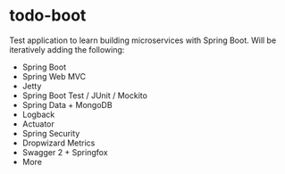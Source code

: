 # todo-boot

Test application to learn building microservices with Spring Boot.  Will be
iteratively adding the following:
- Spring Boot
- Spring Web MVC
- Jetty
- Spring Boot Test / JUnit / Mockito
- Spring Data + MongoDB
- Logback
- Actuator
- Spring Security
- Dropwizard Metrics
- Swagger 2 + Springfox
- More
